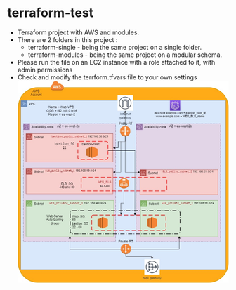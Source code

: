 # terraform-test
- Terraform project with AWS and modules.
- There are 2 folders in this project :
  - terraform-single - being the same project on a single folder.
  - terraform-modules - being the same project on a modular schema.
- Please run the file on an EC2 instance with a role attached to it, with admin permissions
- Check and modify the terrform.tfvars file to your own settings
![AWS-Infra](/aws-infra.jpg)
